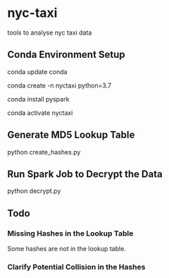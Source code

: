 # nyc-taxi

tools to analyse nyc taxi data

## Conda Environment Setup

conda update conda

conda create -n nyctaxi python=3.7

conda install pyspark

conda activate nyctaxi

## Generate MD5 Lookup Table

python create_hashes.py

## Run Spark Job to Decrypt the Data

python decrypt.py

## Todo

### Missing Hashes in the Lookup Table

Some hashes are not in the lookup table.

### Clarify Potential Collision in the Hashes
